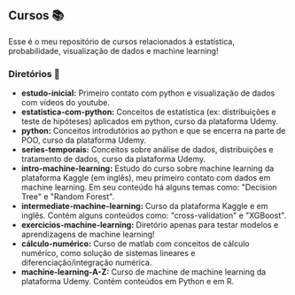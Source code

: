 ## Cursos 📚
Esse é o meu repositório de cursos relacionados à estatística, probabilidade, visualização de dados e machine learning!
 
### Diretórios 📌
- **estudo-inicial:** Primeiro contato com python e visualização de dados com vídeos do youtube.
- **estatistica-com-python:** Conceitos de estatística (ex: distribuições e teste de hipóteses) aplicados em python, curso da plataforma Udemy.
- **python:** Conceitos introdutórios ao python e que se encerra na parte de POO, curso da plataforma Udemy.
- **series-temporais:** Conceitos sobre análise de dados, distribuições e tratamento de dados, curso da plataforma Udemy.
- **intro-machine-learning:** Estudo do curso sobre machine learning da plataforma Kaggle (em inglês), meu primeiro contato com dados em machine learning. Em seu conteúdo há alguns temas como: "Decision Tree" e "Random Forest".
- **intermediate-machine-learning:** Curso da plataforma Kaggle e em inglês. Contém alguns conteúdos como: "cross-validation" e "XGBoost".
- **exercicios-machine-learning:** Diretório apenas para testar modelos e aprendizagens de machine learning!
- **cálculo-numérico:** Curso de matlab com conceitos de cálculo numérico, como solução de sistemas lineares e diferenciação/integração numérica.
- **machine-learning-A-Z:** Curso de machine de machine learning da plataforma Udemy. Contém conteúdos em Python e em R.